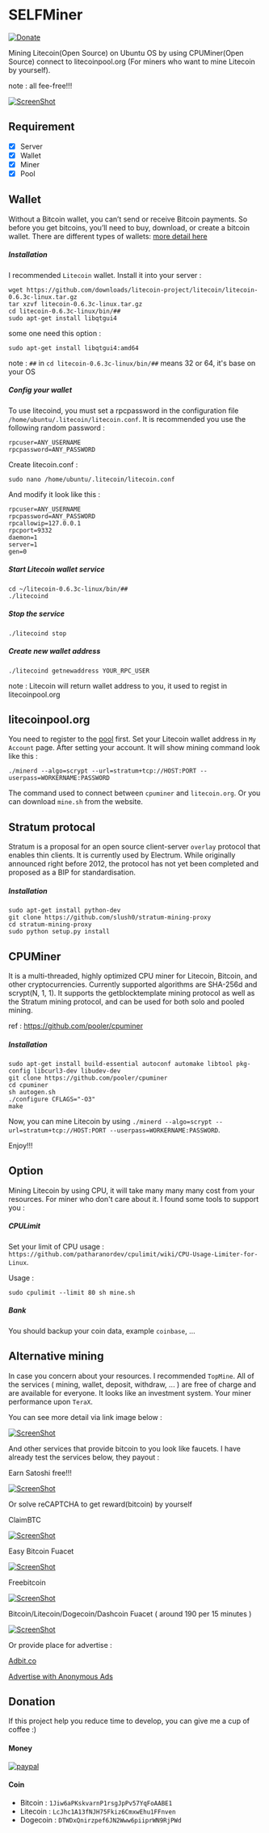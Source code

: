 # SELFMiner
[![Donate](https://img.shields.io/badge/Donate-PayPal-green.svg)](https://www.paypal.com/cgi-bin/webscr?cmd=_s-xclick&hosted_button_id=A8YE92K9QM7NA)

Mining Litecoin(Open Source) on Ubuntu OS by using CPUMiner(Open Source) connect to litecoinpool.org (For miners who want to mine Litecoin by yourself).

note : all fee-free!!!

[![ScreenShot](https://i.ytimg.com/vi/Um63OQz3bjo/hqdefault.jpg)](https://youtu.be/Gc2en3nHxA4)

## Requirement

- [x] Server
- [x] Wallet 
- [x] Miner
- [x] Pool

## Wallet

Without a Bitcoin wallet, you can’t send or receive Bitcoin payments. So before you get bitcoins, you’ll need to buy, download, or create a bitcoin wallet. There are different types of wallets: [more detail here](https://www.weusecoins.com/en/find-the-best-bitcoin-wallet/)

##### Installation

I recommended `Litecoin` wallet. Install it into your server :

```
wget https://github.com/downloads/litecoin-project/litecoin/litecoin-0.6.3c-linux.tar.gz
tar xzvf litecoin-0.6.3c-linux.tar.gz
cd litecoin-0.6.3c-linux/bin/##
sudo apt-get install libqtgui4
```

some one need this option :

```
sudo apt-get install libqtgui4:amd64
```

note : `##` in `cd litecoin-0.6.3c-linux/bin/##` means 32 or 64, it's base on your OS

##### Config your wallet

To use litecoind, you must set a rpcpassword in the configuration file `/home/ubuntu/.litecoin/litecoin.conf`. It is recommended you use the following random password :

```
rpcuser=ANY_USERNAME
rpcpassword=ANY_PASSWORD
```

Create litecoin.conf :

```
sudo nano /home/ubuntu/.litecoin/litecoin.conf
```

And modify it look like this :

```
rpcuser=ANY_USERNAME
rpcpassword=ANY_PASSWORD
rpcallowip=127.0.0.1
rpcport=9332
daemon=1
server=1
gen=0
```

##### Start Litecoin wallet service

```
cd ~/litecoin-0.6.3c-linux/bin/##
./litecoind
```

##### Stop the service

```
./litecoind stop
```

##### Create new wallet address

```
./litecoind getnewaddress YOUR_RPC_USER
```

note : Litecoin will return wallet address to you, it used to regist in litecoinpool.org

## litecoinpool.org

You need to register to the [pool](www.litecoinpool.org) first.
Set your Litecoin wallet address in `My Account` page.
After setting your account. It will show mining command look like this :

```
./minerd --algo=scrypt --url=stratum+tcp://HOST:PORT --userpass=WORKERNAME:PASSWORD
```

The command used to connect between `cpuminer` and `litecoin.org`.
Or you can download `mine.sh` from the website.

## Stratum protocal

Stratum is a proposal for an open source client-server `overlay` protocol that enables thin clients. It is currently used by Electrum. While originally announced right before 2012, the protocol has not yet been completed and proposed as a BIP for standardisation.

##### Installation

```
sudo apt-get install python-dev
git clone https://github.com/slush0/stratum-mining-proxy
cd stratum-mining-proxy
sudo python setup.py install
```

## CPUMiner

It is a multi-threaded, highly optimized CPU miner for Litecoin, Bitcoin, and other cryptocurrencies. Currently supported algorithms are SHA-256d and scrypt(N, 1, 1). It supports the getblocktemplate mining protocol as well as the Stratum mining protocol, and can be used for both solo and pooled mining.

ref : https://github.com/pooler/cpuminer

##### Installation

```
sudo apt-get install build-essential autoconf automake libtool pkg-config libcurl3-dev libudev-dev
git clone https://github.com/pooler/cpuminer
cd cpuminer
sh autogen.sh
./configure CFLAGS="-O3"
make
```

Now, you can mine Litecoin by using `./minerd --algo=scrypt --url=stratum+tcp://HOST:PORT --userpass=WORKERNAME:PASSWORD`.

Enjoy!!!

## Option

Mining Litecoin by using CPU, it will take many many many cost from your resources. For miner who don't care about it. I found some tools to support you :

##### CPULimit

Set your limit of CPU usage : `https://github.com/patharanordev/cpulimit/wiki/CPU-Usage-Limiter-for-Linux`.

Usage :

```
sudo cpulimit --limit 80 sh mine.sh
```

##### Bank

You should backup your coin data, example `coinbase`, ...

## Alternative mining

In case you concern about your resources. I recommended `TopMine`. All of the services ( mining, wallet, deposit, withdraw, ... ) are free of charge and are available for everyone. It looks like an investment system. Your miner performance upon `TeraX`.

You can see more detail via link image below :

[![ScreenShot](https://topmine.io/baners/728x90-Rumoviee.gif)](https://topmine.io/?reg=102898)

And other services that provide bitcoin to you look like faucets. I have already test the services below, they payout :

Earn Satoshi free!!!

[![ScreenShot](http://fieldbitcoins.com/img/728x90.gif?v2)](http://fieldbitcoins.com/?ref=qj7kreih306752)

Or solve reCAPTCHA to get reward(bitcoin) by yourself

ClaimBTC

[![ScreenShot](http://claimbtc.com/site/img/ads/promo/300x250.gif)](http://claimbtc.com/?r=52aa8f3aee)

Easy Bitcoin Fuacet

[![ScreenShot](http://easybitcoinfaucet.com/site/img/ads/promo/300x250.gif)](http://easybitcoinfaucet.com/?r=db44e55b85)

Freebitcoin

[![ScreenShot](http://static1.freebitco.in/banners/728x90-3.png)](http://freebitco.in/?r=2590419)

Bitcoin/Litecoin/Dogecoin/Dashcoin Fuacet ( around 190 per 15 minutes )

[![ScreenShot](https://solebtc.com/9c9a89add899721c95293e4ff233c632.gif)](http://solebtc.com/register?referer_id=17171)

Or provide place for advertise :

<a href='https://adbit.co/?r=z9kg2616ieBA552rbRfY34UuwcrDwh'>Adbit.co</a>

<a href='http://a-ads.com?partner=210171'>Advertise with Anonymous Ads</a>

## Donation
If this project help you reduce time to develop, you can give me a cup of coffee :) 

#### Money


[![paypal](https://www.paypalobjects.com/en_US/i/btn/btn_donateCC_LG.gif)](https://www.paypal.com/cgi-bin/webscr?cmd=_s-xclick&hosted_button_id=A8YE92K9QM7NA)


#### Coin

- Bitcoin  : `1Jiw6aPKskvarnP1rsgJpPv57YqFoAABE1`
- Litecoin : `LcJhc1A13fNJH75Fkiz6CmxwEhu1FFnven`
- Dogecoin : `DTWDxQnirzpef6JN2Www6piiprWN9RjPWd`

